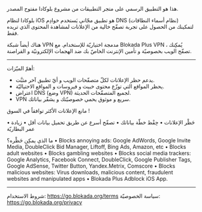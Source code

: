 هذا هو التطبيق الرسمي على متجر التطبيقات من مشروع بلوكادا مفتوح المصدر.

بلوكادا لنظام iOS هو تطبيق مجّاني يَستخدم خوادِم DNS (نظام أسماء النطاقات) لتمكينك من الحصول على تجربة تصفّح خالية من الإعلانات لمشاهدة المحتوى الذي تريده فقط.

هناك أيضاً شبكة VPN مدمجة اختياريّة للإستخدام. مع Blokada Plus VPN ، يُمكِنك تصفّح الويب بخصوصيّة و تأمين الإنترنت الخاصّ بك ضد الهجمات الإلكترونيّة و القراصنة.

----

أهمّ الميّزات:

- يدعم حظر الإعلانات لكلّ متصفّحات الويب و أيّ تطبيق آخر مثبَّت.
- يحظر المواقع التي توزّع محتوى خبيث و فيروسات و المواقع الاحتياليّة.
- اعتراض DNS (وضع VPN) لجميع المتصفّحات الحديثة.
- VPN سريع و موثوق يحمي خصوصيّتك و يشفّر بياناتك.

مانع الإعلانات الأكثر توافقاً في السوق !

• حَظْر الإعلانات • حِفْظ خطّة بياناتك • تصفّح أسرع عن طريق تحميل بيانات أقل • زيادة عمر البطاريّة

ما الذي يمكِن حَظْره؟ • Blocks annoying ads: Google AdWords, Google Invite Media, DoubleClick Bid Manager, Liftoff, Bing Ads, Amazon, etc • Blocks adult websites • Blocks gambling websites • Blocks social media trackers: Google Analytics, Facebook Connect, DoubleClick, Google Publisher Tags, Google AdSense, Twitter Button, Yandex.Metrix, Comscore • Blocks malicious websites: Virus downloads, malicious content, fraudulent websites and manipulated apps • Blokada Plus Adblock iOS App.

----

شروط الاستخدام: https://go.blokada.org/terms سياسة الخصوصيّة: https://go.blokada.org/privacy
